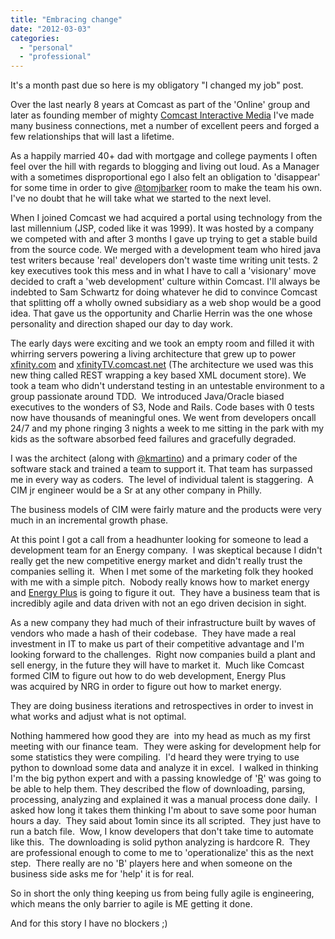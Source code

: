```yaml
---
title: "Embracing change"
date: "2012-03-03"
categories: 
  - "personal"
  - "professional"
---
```


It's a month past due so here is my obligatory "I changed my job" post.

Over the last nearly 8 years at Comcast as part of the 'Online' group and later as founding member of mighty [Comcast Interactive Media](http://blog.comcast.com/comcast-interactive-media-cim/ "CIM @ Voices") I've made many business connections, met a number of excellent peers and forged a few relationships that will last a lifetime.

As a happily married 40+ dad with mortgage and college payments I often feel over the hill with regards to blogging and living out loud. As a Manager with a sometimes disproportional ego I also felt an obligation to 'disappear' for some time in order to give [@tomjbarker](https://twitter.com/#!/tomjbarker) room to make the team his own. I've no doubt that he will take what we started to the next level.

When I joined Comcast we had acquired a portal using technology from the last millennium (JSP, coded like it was 1999). It was hosted by a company we competed with and after 3 months I gave up trying to get a stable build from the source code. We merged with a development team who hired java test writers because 'real' developers don't waste time writing unit tests. 2 key executives took this mess and in what I have to call a 'visionary' move decided to craft a 'web development' culture within Comcast. I'll always be indebted to Sam Schwartz for doing whatever he did to convince Comcast that splitting off a wholly owned subsidiary as a web shop would be a good idea. That gave us the opportunity and Charlie Herrin was the one whose personality and direction shaped our day to day work.

The early days were exciting and we took an empty room and filled it with whirring servers powering a living architecture that grew up to power [xfinity.com](http://xfinity.com) and [xfinityTV.comcast.net](http://xfinityTV.comcast.net) (The architecture we used was this new thing called REST wrapping a key based XML document store). We took a team who didn't understand testing in an untestable environment to a group passionate around TDD.  We introduced Java/Oracle biased executives to the wonders of S3, Node and Rails. Code bases with 0 tests now have thousands of meaningful ones. We went from developers oncall 24/7 and my phone ringing 3 nights a week to me sitting in the park with my kids as the software absorbed feed failures and gracefully degraded.

I was the architect (along with [@kmartino](https://twitter.com/#!/kmartino)) and a primary coder of the software stack and trained a team to support it. That team has surpassed me in every way as coders.  The level of individual talent is staggering.  A CIM jr engineer would be a Sr at any other company in Philly.

The business models of CIM were fairly mature and the products were very much in an incremental growth phase.

At this point I got a call from a headhunter looking for someone to lead a development team for an Energy company.  I was skeptical because I didn't really get the new competitive energy market and didn't really trust the companies selling it.  When I met some of the marketing folk they hooked with me with a simple pitch.  Nobody really knows how to market energy and [Energy Plus](http://www.energypluscompany.com) is going to figure it out.  They have a business team that is incredibly agile and data driven with not an ego driven decision in sight.

As a new company they had much of their infrastructure built by waves of vendors who made a hash of their codebase.  They have made a real investment in IT to make us part of their competitive advantage and I'm looking forward to the challenges.  Right now companies build a plant and sell energy, in the future they will have to market it.  Much like Comcast formed CIM to figure out how to do web development, Energy Plus was acquired by NRG in order to figure out how to market energy.

They are doing business iterations and retrospectives in order to invest in what works and adjust what is not optimal.

Nothing hammered how good they are  into my head as much as my first meeting with our finance team.  They were asking for development help for some statistics they were compiling.  I'd heard they were trying to use python to download some data and analyze it in excel.  I walked in thinking I'm the big python expert and with a passing knowledge of '[R](http://www.r-project.org/)' was going to be able to help them. They described the flow of downloading, parsing, processing, analyzing and explained it was a manual process done daily.  I asked how long it takes them thinking I'm about to save some poor human hours a day.  They said about 1omin since its all scripted.  They just have to run a batch file.  Wow, I know developers that don't take time to automate like this.  The downloading is solid python analyzing is hardcore R.  They are professional enough to come to me to 'operationalize' this as the next step.  There really are no 'B' players here and when someone on the business side asks me for 'help' it is for real.

So in short the only thing keeping us from being fully agile is engineering, which means the only barrier to agile is ME getting it done.

And for this story I have no blockers ;)
